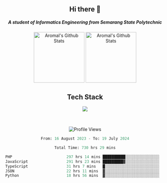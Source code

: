 <div align="center">
  <h2>Hi there 👋</h2>

  <h5>A student of Informatics Engineering from Semarang State Polytechnic</h5>

  <img
    height="160"
    alt="Aromal's Github Stats"
    src="https://github-readme-stats.vercel.app/api?username=dafariski77&show_icons=true&theme=tokyonight&count_private=true"
  />
  <img
    alt="Aromal's Github Stats"
    height="160"
    src="https://github-readme-stats.vercel.app/api/top-langs/?username=dafariski77&layout=compact&theme=tokyonight"
  />

  <h2>Tech Stack</h2>
  <a href="https://skillicons.dev">
    <img src="https://skillicons.dev/icons?i=ts,express,nextjs,laravel,fastapi,postgres,mysql,mongodb,redis,planetscale,prisma,docker,git,jest,kafka,gcp,tailwind,mui&perline=14" />
  </a>

  <br /><br />
  <img src="https://komarev.com/ghpvc/?username=dafariski77&abbreviated=true" alt="Profile Views">
    
  <!--START_SECTION:waka-->

```python
From: 16 August 2023 - To: 19 July 2024

Total Time: 730 hrs 29 mins

PHP                        297 hrs 14 mins ██████████░░░░░░░░░░░░░░░   40.00 %
JavaScript                 291 hrs 23 mins █████████▓░░░░░░░░░░░░░░░   39.21 %
TypeScript                 31 hrs 7 mins   █░░░░░░░░░░░░░░░░░░░░░░░░   04.19 %
JSON                       22 hrs 11 mins  ▓░░░░░░░░░░░░░░░░░░░░░░░░   02.99 %
Python                     18 hrs 56 mins  ▓░░░░░░░░░░░░░░░░░░░░░░░░   02.55 %
```

<!--END_SECTION:waka-->
</div>
